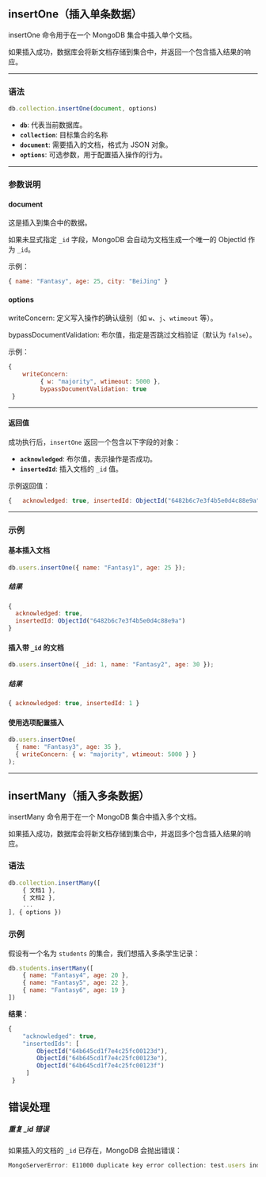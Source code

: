 ## insertOne（插入单条数据）

insertOne 命令用于在一个 MongoDB 集合中插入单个文档。

如果插入成功，数据库会将新文档存储到集合中，并返回一个包含插入结果的响应。

---
### 语法

```javascript
db.collection.insertOne(document, options)
```

- **`db`**: 代表当前数据库。
- **`collection`**: 目标集合的名称
- **`document`**: 需要插入的文档，格式为 JSON 对象。
- **`options`**: 可选参数，用于配置插入操作的行为。

---
### 参数说明

#### document

  这是插入到集合中的数据。
  
  如果未显式指定 `_id` 字段，MongoDB 会自动为文档生成一个唯一的 ObjectId 作为 `_id`。
  
  示例：

```javascript
{ name: "Fantasy", age: 25, city: "BeiJing" }
```
####  options

   writeConcern: 定义写入操作的确认级别（如 `w`、`j`、`wtimeout` 等）。
   
   bypassDocumentValidation: 布尔值，指定是否跳过文档验证（默认为 `false`）。

   示例：

```javascript
{ 
	writeConcern: 
		 { w: "majority", wtimeout: 5000 }, 
		 bypassDocumentValidation: true 
 }
```

---
#### **返回值**

成功执行后，`insertOne` 返回一个包含以下字段的对象：

- **`acknowledged`**: 布尔值，表示操作是否成功。
- **`insertedId`**: 插入文档的 `_id` 值。

示例返回值：

```javascript
{   acknowledged: true, insertedId: ObjectId("6482b6c7e3f4b5e0d4c88e9a") }
```

--- 
### 示例

#### 基本插入文档

```javascript
db.users.insertOne({ name: "Fantasy1", age: 25 });
```
#####  结果

```javascript
{
  acknowledged: true,
  insertedId: ObjectId("6482b6c7e3f4b5e0d4c88e9a")
}
```
#### 插入带 `_id` 的文档

```javascript
db.users.insertOne({ _id: 1, name: "Fantasy2", age: 30 });
```
##### 结果

```javascript
{ acknowledged: true, insertedId: 1 }
```

#### 使用选项配置插入

```javascript
db.users.insertOne(
  { name: "Fantasy3", age: 35 },
  { writeConcern: { w: "majority", wtimeout: 5000 } }
);
```

---
## insertMany（插入多条数据） 

insertMany 命令用于在一个 MongoDB 集合中插入多个文档。

如果插入成功，数据库会将新文档存储到集合中，并返回多个包含插入结果的响应。

### 语法

```javascript
db.collection.insertMany([ 
	{ 文档1 }, 
	{ 文档2 }, 
	... 
], { options })
```

### 示例

假设有一个名为 `students` 的集合，我们想插入多条学生记录：

```javascript
db.students.insertMany([ 
	{ name: "Fantasy4", age: 20 }, 
	{ name: "Fantasy5", age: 22 }, 
	{ name: "Fantasy6", age: 19 } 
])
```

**结果**：

```javascript
{ 
	"acknowledged": true, 
	"insertedIds": [ 
		ObjectId("64b645cd1f7e4c25fc00123d"), 
		ObjectId("64b645cd1f7e4c25fc00123e"), 
		ObjectId("64b645cd1f7e4c25fc00123f")
	 ] 
 }
```

## 错误处理

##### 重复 _id 错误

如果插入的文档的 `_id` 已存在，MongoDB 会抛出错误：

```javascript
MongoServerError: E11000 duplicate key error collection: test.users index: _id_ dup key: { _id: 1 }
```
